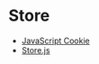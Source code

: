 # Store

* [JavaScript Cookie](https://github.com/js-cookie/js-cookie)
* [Store.js](https://github.com/marcuswestin/store.js)
